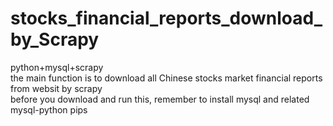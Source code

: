 # stocks_financial_reports_download_by_Scrapy
python+mysql+scrapy\
the main function is to download all Chinese stocks market financial reports from websit by scrapy\
before you download and run this, remember to install mysql and related mysql-python pips
